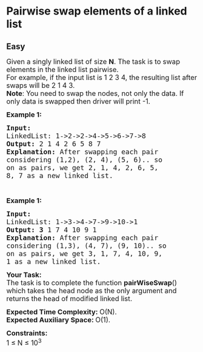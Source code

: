 # Pairwise swap elements of a linked list
## Easy 
<div class="problem-statement">
                <p></p><p><span style="font-size:18px">Given a singly linked list of size <strong>N</strong>. The task is to swap elements in the linked list pairwise.<br>
For example, if the input list is 1 2 3 4, the resulting list after swaps will be 2 1 4 3.<br>
<strong>Note</strong>: You need to swap the nodes, not only the data. If only data is swapped then driver will print -1.</span></p>

<p><span style="font-size:18px"><strong>Example 1:</strong></span></p>

<pre style="position: relative;"><span style="font-size:18px"><strong>Input:
</strong>LinkedList: 1-&gt;2-&gt;2-&gt;4-&gt;5-&gt;6-&gt;7-&gt;8
<strong>Output: </strong>2&nbsp;1&nbsp;4&nbsp;2&nbsp;6&nbsp;5&nbsp;8&nbsp;7<strong>
Explanation: </strong>After swapping each pair
considering (1,2), (2, 4), (5, 6).. so
on as pairs, we get 2, 1, 4, 2, 6, 5,
8, 7 as a new linked list.</span>
<div class="open_grepper_editor" title="Edit &amp; Save To Grepper"></div></pre>

<p>&nbsp;</p>

<p><span style="font-size:18px"><strong>Example 1:</strong></span></p>

<pre style="position: relative;"><span style="font-size:18px"><strong>Input:
</strong>LinkedList: 1-&gt;3-&gt;4-&gt;7-&gt;9-&gt;10-&gt;1
<strong>Output: 3</strong>&nbsp;1&nbsp;7&nbsp;4&nbsp;10&nbsp;9&nbsp;1<strong>
Explanation: </strong>After swapping each pair
considering (1,3), (4, 7), (9, 10).. so
on as pairs, we get 3, 1, 7, 4, 10, 9,
1 as a new linked list.</span><div class="open_grepper_editor" title="Edit &amp; Save To Grepper"></div></pre>

<p><span style="font-size:18px"><strong>Your Task:</strong><br>
The task is to complete the function&nbsp;<strong>pairWiseSwap</strong>() which takes the head node as the only argument and returns the head of modified linked list.</span></p>

<p><span style="font-size:18px"><strong>Expected Time Complexity:&nbsp;</strong>O(N).<br>
<strong>Expected Auxiliary Space:&nbsp;</strong>O(1).</span></p>

<p><span style="font-size:18px"><strong>Constraints:</strong><br>
1 ≤ N ≤&nbsp;10<sup>3</sup></span></p>
 <p></p>
            </div>